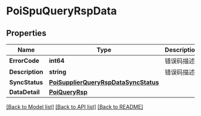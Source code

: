 # PoiSpuQueryRspData

## Properties

Name | Type | Description | Notes
------------ | ------------- | ------------- | -------------
**ErrorCode** | **int64** | 错误码描述 | [optional] 
**Description** | **string** | 错误码描述 | [optional] 
**SyncStatus** | [**PoiSupplierQueryRspDataSyncStatus**](PoiSupplierQueryRsp_data_sync_status.md) |  | [optional] 
**DataDetail** | [**PoiQueryRsp**](PoiQueryRsp.md) |  | [optional] 

[[Back to Model list]](../README.md#documentation-for-models) [[Back to API list]](../README.md#documentation-for-api-endpoints) [[Back to README]](../README.md)


